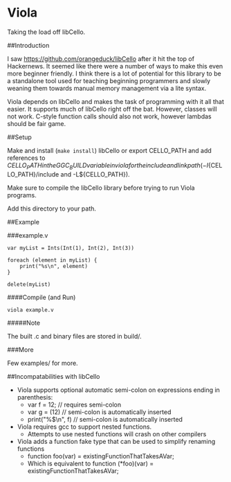 Viola
=====

Taking the load off libCello.

##Introduction

I saw https://github.com/orangeduck/libCello after it hit the top of Hackernews. It seemed like there were a number of ways to make this even more beginner friendly. I think there is a lot of potential for this library to be a standalone tool used for teaching beginning programmers and slowly weaning them towards manual memory management via a lite syntax.

Viola depends on libCello and makes the task of programming with it all that easier. It supports much of libCello right off the bat. However, classes will not work. C-style function calls should also not work, however lambdas should be fair game.

##Setup

Make and install (`make install`) libCello or export CELLO_PATH and add references to $CELLO_PATH in the GGC_BUILD variable in viola for the include and link path (-I${CELLO_PATH}/include and -L${CELLO_PATH}).

Make sure to compile the libCello library before trying to run Viola programs.

Add this directory to your path.

##Example

###example.v

    var myList = Ints(Int(1), Int(2), Int(3))

    foreach (element in myList) {
        print("%s\n", element)
    }

    delete(myList)

####Compile (and Run)

    viola example.v

#####Note

The built .c and binary files are stored in build/.

###More

Few examples/ for more.

##Incompatabilities with libCello

* Viola supports optional automatic semi-colon on expressions ending in parenthesis:
	* var f = 12; // requires semi-colon
	* var g = (12) // semi-colon is automatically inserted
	* print("%$\n", f) // semi-colon is automatically inserted
* Viola requires gcc to support nested functions.
	* Attempts to use nested functions will crash on other compilers
* Viola adds a function fake type that can be used to simplify renaming functions
	* function foo(var) = existingFunctionThatTakesAVar;
	* Which is equivalent to function (*foo)(var) = existingFunctionThatTakesAVar;
